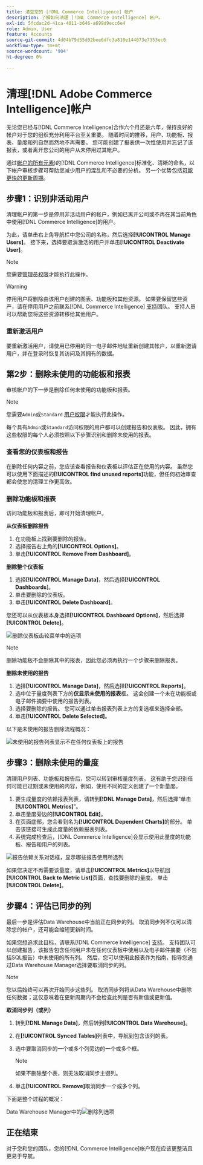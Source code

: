 ```yaml
---
title: 清空您的 [!DNL Commerce Intelligence] 帐户
description: 了解如何清理 [!DNL Commerce Intelligence] 帐户。
exl-id: 5fcdac2d-41ca-4011-b646-a699d9ecc6e4
role: Admin, User
feature: Accounts
source-git-commit: 4d04b79d55d02bee6dfc3a810e144073e7353ec0
workflow-type: tm+mt
source-wordcount: '904'
ht-degree: 0%

---
```


# 清理[!DNL Adobe Commerce Intelligence]帐户

无论您已经与[!DNL Commerce Intelligence]合作六个月还是六年，保持良好的帐户对于您的组织充分利用平台至关重要。 随着时间的推移，用户、功能板、报表、量度和列自然而然地不再需要。 您可能创建了报表供一次性使用并忘记了该报表，或者离开您公司的用户从未停用过其帐户。

通过[帐户的所有元素](../best-practices/naming-elements.md))的[!DNL Commerce Intelligence]标准化、清晰的命名，以下帐户审核步骤可帮助您减少用户的混乱和不必要的分析。 另一个优势包括[可能更快的更新周期](../best-practices/reduce-update-cycle-time.md)。

## 步骤1：识别非活动用户

清理帐户的第一步是停用非活动用户的帐户，例如已离开公司或不再在其当前角色中使用[!DNL Commerce Intelligence]的用户。

为此，请单击右上角导航栏中您公司的名称，然后选择&#x200B;**[!UICONTROL Manage Users]**。 接下来，选择要取消激活的用户并单击&#x200B;**[!UICONTROL Deactivate User]**。

>[!NOTE]
>
>您需要[管理员权限](../administrator/user-management/user-management.md)才能执行此操作。

>[!WARNING]
>
>停用用户将删除由该用户创建的图表、功能板和其他资源。 如果要保留这些资产，请在停用用户之前联系[!DNL Commerce Intelligence] [支持](../guide-overview.md#Submitting-a-Support-Ticket)团队。 支持人员可以帮助您将这些资源转移给其他用户。

### 重新激活用户

要重新激活用户，请使用已停用的同一电子邮件地址重新创建其帐户，以重新邀请用户，并在登录时恢复其访问及其拥有的数据。

## 第2步：删除未使用的功能板和报表

审核帐户的下一步是删除任何未使用的功能板和报表。

>[!NOTE]
>
>您需要`Admin`或`Standard` [用户权限](../administrator/user-management/user-management.md)才能执行此操作。

每个具有`Admin`或`Standard`访问权限的用户都可以创建报告和仪表板。 因此，拥有这些权限的每个人必须按照以下步骤识别和删除未使用的报表。

### 查看您的仪表板和报告

在删除任何内容之前，您应该查看报告和仪表板以评估正在使用的内容。 虽然您可以使用下面描述的&#x200B;**[!UICONTROL find unused reports]**&#x200B;功能，但任何初始审查都会使您的清理工作更高效。

### 删除功能板和报表

访问功能板和报表后，即可开始清理帐户。

**从仪表板删除报告**

1. 在功能板上找到要删除的报告。
1. 选择报告右上角的&#x200B;**[!UICONTROL Options]**。
1. 单击&#x200B;**[!UICONTROL Remove From Dashboard]**。

**删除整个仪表板**

1. 选择&#x200B;**[!UICONTROL Manage Data]**，然后选择&#x200B;**[!UICONTROL Dashboards**]。
1. 单击要删除的仪表板。
1. 单击&#x200B;**[!UICONTROL Delete Dashboard]**。

您还可以从仪表板本身选择&#x200B;**[!UICONTROL Dashboard Options]**，然后选择&#x200B;**[!UICONTROL Delete]**。

![删除仪表板齿轮菜单中的选项](../../mbi/assets/Delete_from_dashboard.png)

>[!NOTE]
>
>删除功能板不会删除其中的报表，因此您必须再执行一个步骤来删除报表。

**删除未使用的报告**

1. 选择&#x200B;**[!UICONTROL Manage Data]**，然后选择&#x200B;**[!UICONTROL Reports]**。
1. 选中位于量度列表下方的&#x200B;**仅显示未使用的报表**&#x200B;框。 这会创建一个未在功能板或电子邮件摘要中使用的报告列表。
1. 选择要删除的报告。 您可以通过单击报表列表上方的复选框来选择全部。
1. 单击&#x200B;**[!UICONTROL Delete Selected]**。

以下是未使用的报告删除流程概况：

![未使用的报告列表显示不在任何仪表板上的报告](../../mbi/assets/unused_reports.png)

## 步骤3：删除未使用的量度

清理用户列表、功能板和报告后，您可以转到审核量度列表。 这有助于您识别任何可能已过期或未使用的内容，例如，使用不同的定义创建了一个新量度。

1. 要生成量度的依赖报表列表，请转到&#x200B;**[!DNL Manage Data]**，然后选择“单击&#x200B;**[!UICONTROL Metrics]**”。
1. 单击量度旁边的&#x200B;**[!UICONTROL Edit]**。
1. 在页面底部，您会看到名为&#x200B;**[!UICONTROL Dependent Charts]**&#x200B;的部分。 单击该链接可生成此度量的依赖报表列表。
1. 系统完成检查后，[!DNL Commerce Intelligence]会显示使用此量度的功能板、报告和用户的列表。

![报告依赖关系对话框，显示哪些报告使用所选列](../../mbi/assets/report_dependecies.png)

如果您决定不再需要该量度，请单击&#x200B;**[!UICONTROL Metrics]**&#x200B;以导航回&#x200B;**[!UICONTROL Back to Metric List]**&#x200B;页面，查找要删除的量度。 单击&#x200B;**[!UICONTROL Delete]**。

## 步骤4：评估已同步的列

最后一步是评估Data Warehouse中当前正在同步的列。 取消同步列不仅可以清除您的帐户，还可能会缩短更新时间。

如果您想追求此目标，请联系[!DNL Commerce Intelligence] [支持](../guide-overview.md#Submitting-a-Support-Ticket)。 支持团队可以创建报告，该报告包含任何用户未在任何仪表板中使用以及电子邮件摘要（不包括SQL报告）中未使用的所有列。 然后，您可以使用此报表作为指南，指导您通过Data Warehouse Manager选择要取消同步的列。

>[!NOTE]
>
>您以后始终可以再次开始同步这些列。 取消同步列将从Data Warehouse中删除任何数据；这仅意味着在更新周期内不会检查此列是否有新值或更新值。

**取消同步列（或列）**

1. 转到&#x200B;**[!DNL Manage Data]**，然后转到&#x200B;**[!UICONTROL Data Warehouse]**。
1. 在&#x200B;**[!UICONTROL Synced Tables]**&#x200B;列表中，导航到包含该列的表。
1. 选中要取消同步的一个或多个列旁边的一个或多个框。

   >[!NOTE]
   >
   >如果不删除整个表，则无法取消同步主键列。

1. 单击&#x200B;**[!UICONTROL Remove]**&#x200B;取消同步一个或多个列。

下面是整个过程的概况：

Data Warehouse Manager中的![删除列选项](../../mbi/assets/drop_column.png)

## 正在结束

对于您和您的团队，您的[!DNL Commerce Intelligence]帐户现在应该更整洁且更易于导航。
